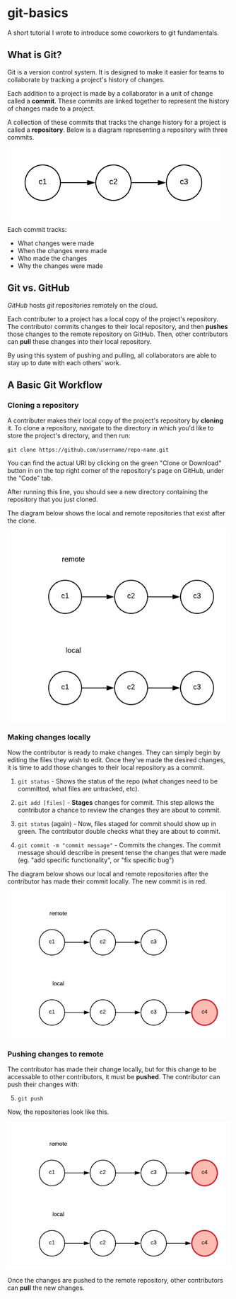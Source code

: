 # git-basics

A short tutorial I wrote to introduce some coworkers to git fundamentals.

## What is Git?

Git is a version control system. It is designed to make it easier for teams to collaborate by tracking a project's history of changes.

Each addition to a project is made by a collaborator in a unit of change called a **commit**. These commits are linked together to represent the history of changes made to a project. 

A collection of these commits that tracks the change history for a project is called a **repository**. Below is a diagram representing a repository with three commits.

![repository with three commits](/images/diagram-1.png)

Each commit tracks:
* What changes were made
* When the changes were made
* Who made the changes
* Why the changes were made

## Git vs. GitHub

*GitHub* hosts *git* repositories remotely on the cloud. 

Each contributer to a project has a local copy of the project's repository. The contributor commits changes to their local repository, and then **pushes** those changes to the remote repository on GitHub. Then, other contributors can **pull** these changes into their local repository. 

By using this system of pushing and pulling, all collaborators are able to stay up to date with each others' work.

## A Basic Git Workflow

### Cloning a repository

A contributer makes their local copy of the project's repository by **cloning** it. To clone a repository, navigate to the directory in which you'd like to store the project's directory, and then run:

`git clone https://github.com/username/repo-name.git`

You can find the actual URI by clicking on the green "Clone or Download" button in on the top right corner of the repository's page on GitHub, under the "Code" tab.

After running this line, you should see a new directory containing the repository that you just cloned.

The diagram below shows the local and remote repositories that exist after the clone.

![local and remote repositories](/images/diagram-2.png)

### Making changes locally

Now the contributor is ready to make changes. They can simply begin by editing the files they wish to edit. Once they've made the desired changes, it is time to add those changes to their local repository as a commit.

1. `git status` - Shows the status of the repo (what changes need to be committed, what files are untracked, etc).

2. `git add [files]` - **Stages** changes for commit. This step allows the contributor a chance to review the changes they are about to commit.

3. `git status` (again) - Now, files staged for commit should show up in green. The contributor double checks what they are about to commit.

4. `git commit -m "commit message"` - Commits the changes. The commit message should describe in present tense the changes that were made (eg. "add specific functionality", or "fix specific bug")

The diagram below shows our local and remote repositories after the contributor has made their commit locally. The new commit is in red.

![local commit](/images/diagram-3.png)

### Pushing changes to remote

The contributor has made their change locally, but for this change to be accessable to other contributors, it must be **pushed**. The contributor can push their changes with:

5. `git push`

Now, the repositories look like this.

![repos after push](/images/diagram-4.png)

Once the changes are pushed to the remote repository, other contributors can **pull** the new changes.
